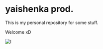 # yaishenka prod.
This is my personal repository for some stuff. 

Welcome xD


![l](https://avatars.mds.yandex.net/get-pdb/401063/733dbdc4-36f4-40c1-ae21-6ff3f33fde54/s800)
